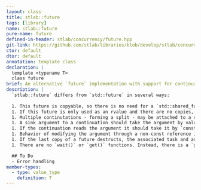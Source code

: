 ```yaml
---
layout: class
title: stlab::future
tags: [library]
name: stlab::future
pure-name: future
defined-in-header: stlab/concurrency/future.hpp
git-link: https://github.com/stlab/libraries/blob/develop/stlab/concurrency/future.hpp
ctor: default
dtor: default
annotation: template class
declaration: |
  template <typename T>
  class future
brief: An alternative `future` implementation with support for continuations, splits, and joins
description: |
  `stlab::future` differs from `std::future` in several ways:
  
  1. This future is copyable, so there is no need for a `std::shared_future`.
  1. If this future is only used as an rvalue and there are no copies, then the value (either returned by `get_try` or through a continuation) will be moved. 
  1. Multiple continutations - forming a split - may be attached to a single future with `then()`. `then()` is declared `const` since it does not mutate the result object of the future. The continuation is called with the value type, not the future. 
  1. A sink argument to a continuation should take the argument by value and move the object as needed. 
  1. If the continuation reads the argument it should take it by `const&`. 
  1. Behavior of modifying the argument through a non-const reference is undefined (may be a compilation error). 
  1. If the last copy of a future destructs, the associated task and any held futures for the task arguments are released and the associated packaged_task will become a no-op if called. 
  1. There are no `wait()` or `get()` functions. Instead, there is a `get_try()` which returns an `optional<T>` (or if `T` is `void`, the result is a `bool` with `true` indicating the associated task has executed.

  ## To Do
  - Error handling
member-types:
  - type: value_type
    definition: T
---
```

